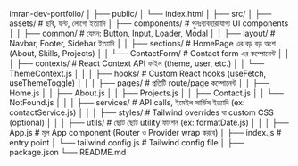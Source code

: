 imran-dev-portfolio/
│
├── public/
│ └── index.html
│
├── src/
│ ├── assets/ # ছবি, ফন্ট, লোগো ইত্যাদি
│ ├── components/ # পুনঃব্যবহারযোগ্য UI components
│ │ ├── common/ # যেমন: Button, Input, Loader, Modal
│ │ ├── layout/ # Navbar, Footer, Sidebar ইত্যাদি
│ │ ├── sections/ # HomePage এর বড় বড় অংশ (About, Skills, Projects)
│ │ └── ContactForm/ # Contact form এর কম্পোনেন্ট
│ │
│ ├── contexts/ # React Context API ফাইল (theme, user, etc.)
│ │ └── ThemeContext.js
│ │
│ ├── hooks/ # Custom React hooks (useFetch, useThemeToggle)
│ │
│ ├── pages/ # প্রতিটি route/page কম্পোনেন্ট
│ │ ├── Home.js
│ │ ├── About.js
│ │ ├── Projects.js
│ │ ├── Contact.js
│ │ └── NotFound.js
│ │
│ ├── services/ # API calls, ইমেইল সার্ভিস ইত্যাদি (ex: contactService.js)
│ │
│ ├── styles/ # Tailwind overrides বা custom CSS (optional)
│ │
│ ├── utils/ # ছোট ছোট utility ফাংশন (ex: formatDate.js)
│ │
│ ├── App.js # মূল App component (Router ও Provider wrap করবে)
│ ├── index.js # entry point
│ └── tailwind.config.js # Tailwind config file
│
├── package.json
└── README.md

